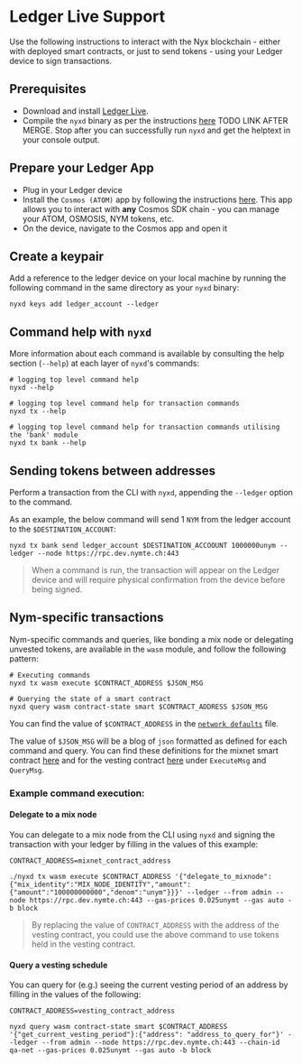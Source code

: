 # Ledger Live Support

Use the following instructions to interact with the Nyx blockchain - either with deployed smart contracts, or just to send tokens - using your Ledger device to sign transactions.

## Prerequisites
* Download and install [Ledger Live](https://www.ledger.com/ledger-live).
* Compile the `nyxd` binary as per the instructions [here]() TODO LINK AFTER MERGE. Stop after you can successfully run `nyxd` and get the helptext in your console output.

## Prepare your Ledger App
* Plug in your Ledger device
* Install the `Cosmos (ATOM)` app by following the instructions [here](https://hub.cosmos.network/main/resources/ledger.html). This app allows you to interact with **any** Cosmos SDK chain - you can manage your ATOM, OSMOSIS, NYM tokens, etc.
* On the device, navigate to the Cosmos app and open it

## Create a keypair
Add a reference to the ledger device on your local machine by running the following command in the same directory as your `nyxd` binary:

```
nyxd keys add ledger_account --ledger
```

## Command help with `nyxd`
More information about each command is available by consulting the help section (`--help`) at each layer of `nyxd`'s commands:

```
# logging top level command help
nyxd --help

# logging top level command help for transaction commands
nyxd tx --help

# logging top level command help for transaction commands utilising the 'bank' module
nyxd tx bank --help
```

## Sending tokens between addresses
Perform a transaction from the CLI with `nyxd`, appending the `--ledger` option to the command.

As an example, the below command will send 1 `NYM` from the ledger account to the `$DESTINATION_ACCOUNT`:

```
nyxd tx bank send ledger_account $DESTINATION_ACCOOUNT 1000000unym --ledger --node https://rpc.dev.nymte.ch:443
```

> When a command is run, the transaction will appear on the Ledger device and will require physical confirmation from the device before being signed.

## Nym-specific transactions
Nym-specific commands and queries, like bonding a mix node or delegating unvested tokens, are available in the `wasm` module, and follow the following pattern:

```
# Executing commands
nyxd tx wasm execute $CONTRACT_ADDRESS $JSON_MSG

# Querying the state of a smart contract
nyxd query wasm contract-state smart $CONTRACT_ADDRESS $JSON_MSG
```

You can find the value of `$CONTRACT_ADDRESS` in the [`network defaults`](https://github.com/nymtech/nym/blob/master/common/network-defaults/src/mainnet.rs) file.

The value of `$JSON_MSG` will be a blog of `json` formatted as defined for each command and query. You can find these definitions for the mixnet smart contract [here](https://github.com/nymtech/nym/blob/master/common/cosmwasm-smart-contracts/mixnet-contract/src/msg.rs) and for the vesting contract [here](https://github.com/nymtech/nym/blob/master/common/cosmwasm-smart-contracts/vesting-contract/src/messages.rs) under `ExecuteMsg` and `QueryMsg`.

### Example command execution:
#### Delegate to a mix node
You can delegate to a mix node from the CLI using `nyxd` and signing the transaction with your ledger by filling in the values of this example:
```
CONTRACT_ADDRESS=mixnet_contract_address

./nyxd tx wasm execute $CONTRACT_ADDRESS '{"delegate_to_mixnode":{"mix_identity":"MIX_NODE_IDENTITY","amount":{"amount":"100000000000","denom":"unym"}}}' --ledger --from admin --node https://rpc.dev.nymte.ch:443 --gas-prices 0.025unymt --gas auto -b block
```

> By replacing the value of `CONTRACT_ADDRESS` with the address of the vesting contract, you could use the above command to use tokens held in the vesting contract.

#### Query a vesting schedule
You can query for (e.g.) seeing the current vesting period of an address by filling in the values of the following:
```
CONTRACT_ADDRESS=vesting_contract_address

nyxd query wasm contract-state smart $CONTRACT_ADDRESS '{"get_current_vesting_period"}:{"address": "address_to_query_for"}' --ledger --from admin --node https://rpc.dev.nymte.ch:443 --chain-id qa-net --gas-prices 0.025unymt --gas auto -b block
```
